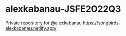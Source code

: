 # alexkabanau-JSFE2022Q3
Private repository for @alexkabanau
https://songbirds-alexkabanau.netlify.app/